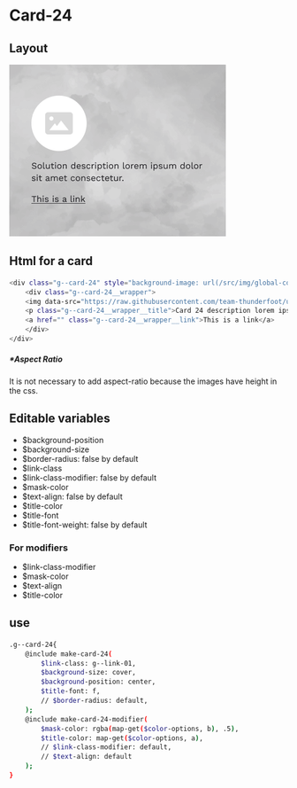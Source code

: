# Card-24

## Layout

![alt text][card-24]

[card-24]: /src/img/global-components/card/card-24.png

## Html for a card

```sh
<div class="g--card-24" style="background-image: url(/src/img/global-components/card/card-bg-placeholder.jpg);">
    <div class="g--card-24__wrapper">
    <img data-src="https://raw.githubusercontent.com/team-thunderfoot/ui/main/src/img/global-components/card/card-img-placeholder.png" src="/src/img/global-components/placeholder.jpg" alt="alt text" class="g--card-24__wrapper__media g--lazy-01">
    <p class="g--card-24__wrapper__title">Card 24 description lorem ipsum dolor sit amet consectetur.</p>
    <a href="" class="g--card-24__wrapper__link">This is a link</a>
    </div>
</div>
```

##### \*Aspect Ratio

It is not necessary to add aspect-ratio because the images have height in the css.

## Editable variables

- $background-position
- $background-size
- $border-radius: false by default
- $link-class
- $link-class-modifier: false by default
- $mask-color
- $text-align: false by default
- $title-color
- $title-font
- $title-font-weight: false by default

### For modifiers

- $link-class-modifier
- $mask-color
- $text-align
- $title-color

## use

```sh
.g--card-24{
    @include make-card-24(
        $link-class: g--link-01,
        $background-size: cover,
        $background-position: center,
        $title-font: f,
        // $border-radius: default,
    );
    @include make-card-24-modifier(
        $mask-color: rgba(map-get($color-options, b), .5),
        $title-color: map-get($color-options, a),
        // $link-class-modifier: default,
        // $text-align: default
    );
}
```
